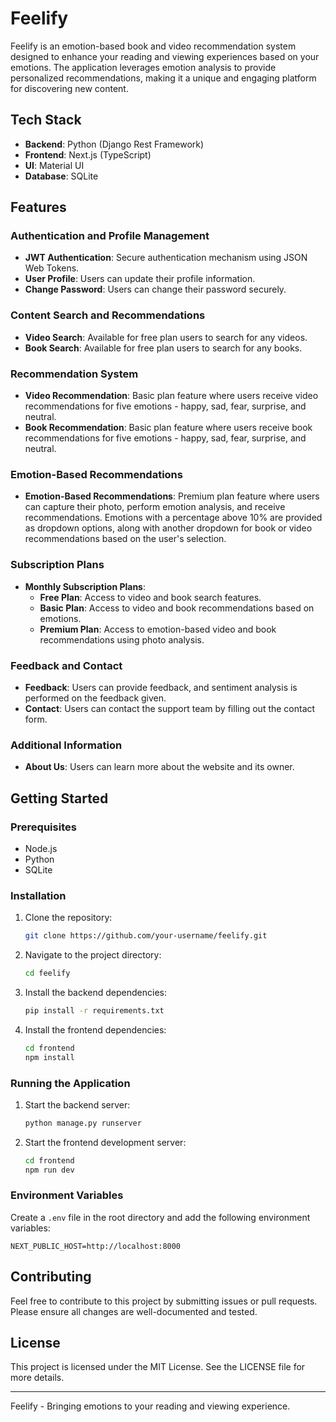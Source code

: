# Feelify

Feelify is an emotion-based book and video recommendation system designed to enhance your reading and viewing experiences based on your emotions. The application leverages emotion analysis to provide personalized recommendations, making it a unique and engaging platform for discovering new content.

## Tech Stack

- **Backend**: Python (Django Rest Framework)
- **Frontend**: Next.js (TypeScript)
- **UI**: Material UI
- **Database**: SQLite

## Features

### Authentication and Profile Management

- **JWT Authentication**: Secure authentication mechanism using JSON Web Tokens.
- **User Profile**: Users can update their profile information.
- **Change Password**: Users can change their password securely.

### Content Search and Recommendations

- **Video Search**: Available for free plan users to search for any videos.
- **Book Search**: Available for free plan users to search for any books.

### Recommendation System

- **Video Recommendation**: Basic plan feature where users receive video recommendations for five emotions - happy, sad, fear, surprise, and neutral.
- **Book Recommendation**: Basic plan feature where users receive book recommendations for five emotions - happy, sad, fear, surprise, and neutral.

### Emotion-Based Recommendations

- **Emotion-Based Recommendations**: Premium plan feature where users can capture their photo, perform emotion analysis, and receive recommendations. Emotions with a percentage above 10% are provided as dropdown options, along with another dropdown for book or video recommendations based on the user's selection.

### Subscription Plans

- **Monthly Subscription Plans**: 
  - **Free Plan**: Access to video and book search features.
  - **Basic Plan**: Access to video and book recommendations based on emotions.
  - **Premium Plan**: Access to emotion-based video and book recommendations using photo analysis.

### Feedback and Contact

- **Feedback**: Users can provide feedback, and sentiment analysis is performed on the feedback given.
- **Contact**: Users can contact the support team by filling out the contact form.

### Additional Information

- **About Us**: Users can learn more about the website and its owner.

## Getting Started

### Prerequisites

- Node.js
- Python
- SQLite

### Installation

1. Clone the repository:
   ```sh
   git clone https://github.com/your-username/feelify.git
   ```

2. Navigate to the project directory:
   ```sh
   cd feelify
   ```

3. Install the backend dependencies:
   ```sh
   pip install -r requirements.txt
   ```

4. Install the frontend dependencies:
   ```sh
   cd frontend
   npm install
   ```

### Running the Application

1. Start the backend server:
   ```sh
   python manage.py runserver
   ```

2. Start the frontend development server:
   ```sh
   cd frontend
   npm run dev
   ```

### Environment Variables

Create a `.env` file in the root directory and add the following environment variables:
```env
NEXT_PUBLIC_HOST=http://localhost:8000
```

## Contributing

Feel free to contribute to this project by submitting issues or pull requests. Please ensure all changes are well-documented and tested.

## License

This project is licensed under the MIT License. See the LICENSE file for more details.

---

Feelify - Bringing emotions to your reading and viewing experience.